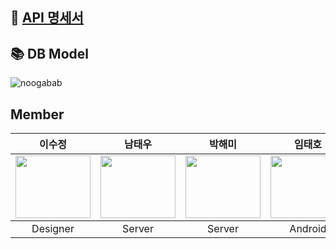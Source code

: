 ## 📖 <a href="http://13.125.103.179:9000/api-docs/#/">API 명세서</a>

## 📚 DB Model

![noogabab](https://user-images.githubusercontent.com/66770613/110334998-b82e6580-8066-11eb-8aa7-d159ddd523d2.png)

## Member

<table>
    <thead>
        <th align = "center">이수정</th>
        <th align = "center">남태우</th>
        <th align = "center">박해미</th>
        <th align = "center">임태호</th>
        <th align = "center">유승원</th>
    </thead>
    <tbody>
        <td align = "center"><img height="100px" width="120px" src="https://user-images.githubusercontent.com/66770613/110336936-b2d21a80-8068-11eb-954a-afd43e59fa37.png" /></td>
        <td align = "center"><a href="https://github.com/bn-tw2020"><img height="100px" width="120px" src="https://avatars.githubusercontent.com/u/66770613?s=460&u=282042bf415e9b361e2b804c554389593b2ff760&v=4" /></a></td>
        <td align = "center"><a href="https://github.com/parkhaemi"><img height="100px" width="120px" src="https://avatars.githubusercontent.com/u/61974170?s=460&u=8d97e84f28824bc7244addd7be2cd0f1adf3b534&v=4" /></a></td>
        <td align = "center"><a href="https://github.com/bbaktaeho"><img height="100px" width="120px" src="https://avatars.githubusercontent.com/u/48875325?s=460&u=ccd4df10b2b0fe90c4b1163399f2572311dcdb24&v=4" /></a></td>
        <td align = "center"><a href="https://github.com/SeungWonU"><img height="100px" width="120px" src="https://avatars.githubusercontent.com/u/40445477?s=460&u=75a8a4f119fb762b43dddbf9e95910cdf2c756da&v=4" /></a></td>
    </tbody>
    <tr>
        <td align = "center">Designer</td>
        <td align = "center">Server</td>
        <td align = "center">Server</td>
        <td align = "center">Android</td>
        <td align = "center">Android</td>
    </tr>
</table>
